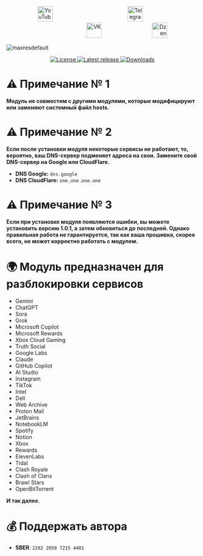 <div align="center">
  <span style="display: inline-block; width: 33.3%; text-align: left;">
    <a href="https://www.youtube.com/@avencores/" target="_blank">
      <img src="https://github.com/user-attachments/assets/338bcd74-e3c3-4700-87ab-7985058bd17e" alt="YouTube" height="40">
    </a>
  </span>
  <span style="display: inline-block; width: 33.3%; text-align: center;">
    <a href="https://t.me/avencoresyt" target="_blank">
      <img src="https://github.com/user-attachments/assets/939f8beb-a49a-48cf-89b9-d610ee5c4b26" alt="Telegram" height="40">
    </a>
  </span>
  <span style="display: inline-block; width: 33.3%; text-align: right;">
    <a href="https://vk.com/avencoresvk" target="_blank">
      <img src="https://github.com/user-attachments/assets/dc109dda-9045-4a06-95a5-3399f0e21dc4" alt="VK" height="40">
    </a>
  </span>
  </span>
  <span style="display: inline-block; width: 33.3%; text-align: right;">
    <a href="https://dzen.ru/avencores" target="_blank">
      <img src="https://github.com/user-attachments/assets/bd55f5cf-963c-4eb8-9029-7b80c8c11411" alt="Dzen" height="40">
    </a>
  </span>
</div>

![maxresdefault](https://github.com/user-attachments/assets/a7333079-3bd3-405e-9a9e-c1f63191c1cf)

<p align="center">
  <!-- Бейдж лицензии -->
  <a href="https://github.com/AvenCores/Unlock_AI_and_EN_Services_for_Russia/blob/main/LICENSE">
    <img src="https://img.shields.io/github/license/AvenCores/Unlock_AI_and_EN_Services_for_Russia?style=flat-square" alt="License"/>
  </a>
  <!-- Бейдж последнего релиза -->
  <a href="https://github.com/AvenCores/Unlock_AI_and_EN_Services_for_Russia/releases/latest">
    <img src="https://img.shields.io/github/v/release/AvenCores/Unlock_AI_and_EN_Services_for_Russia?style=flat-square" alt="Latest release"/>
  </a>
  <!-- Бейдж количества скачиваний -->
  <a href="https://github.com/AvenCores/Unlock_AI_and_EN_Services_for_Russia/releases">
    <img src="https://img.shields.io/github/downloads/AvenCores/Unlock_AI_and_EN_Services_for_Russia/total?style=flat-square" alt="Downloads"/>
  </a>
</p>

# ⚠ Примечание № 1
**Модуль не совместим с другими модулями, которые модифицируют или заменяют системный файл hosts.**

# ⚠ Примечание № 2
**Если после установки модуля некоторые сервисы не работают, то, вероятно, ваш DNS-сервер подменяет адреса на свои. Замените свой DNS-сервер на Google или CloudFlare.**

 - **DNS Google:**  `dns.google`
 - **DNS CloudFlare:** `one.one.one.one`

# ⚠ Примечание № 3
**Если при установке модуля появляются ошибки, вы можете установить версию 1.0.1, а затем обновиться до последней. Однако правильная работа не гарантируется, так как ваша прошивка, скорее всего, не может корректно работать с модулем.**

# 🌍 Модуль предназначен для разблокировки сервисов
* Gemini
* ChatGPT
* Sora
* Grok
* Microsoft Copilot
* Microsoft Rewards
* Xbox Cloud Gaming
* Truth Social
* Google Labs
* Claude
* GitHub Copilot
* AI Studio
* Instagram
* TikTok
* Intel
* Dell
* Web Archive
* Proton Mail
* JetBrains
* NotebookLM
* Spotify
* Notion
* Xbox
* Rewards
* ElevenLabs
* Tidal
* Clash Royale
* Clash of Clans
* Brawl Stars
* OpenBitTorrent
  
**И так далее.**

# 💰 Поддержать автора
+ **SBER**: `2202 2050 7215 4401`
